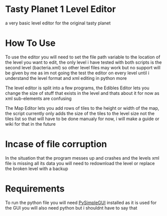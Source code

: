 # Tasty Planet 1 Level Editor
a very basic level editor for the original tasty planet

# How To Use
To use the editor you will need to set the file path variable to the location of the level you want to edit, the only level i have tested with both scripts is the second level (bacteria.xml) so other level files may work but no support will be given by me as im not going the test the editor on every level until i understand the level format and xml editing in python more

The level editor is split into a few programs, the Edibles Editor lets you change the size of stuff that exists in the level and thats about it for now as xml sub-elements are confusing

The Map Editor lets you add rows of tiles to the height or width of the map, the script currently only adds the size of the tiles to the level size not the tiles list so that will have to be done manualy for now, i will make a guide or wiki for that in the future

# Incase of file corruption

In the situation that the program messes up and crashes and the levels xml file is missing all its data you will need to redownload the level or replace the broken level
with a backup

# Requirements

To run the python file you will need [PySimpleGUI](https://pypi.org/project/PySimpleGUI/) installed as it is used for the GUI you will also need python but i shouldnt have to say that
